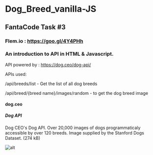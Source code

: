 # Dog_Breed_vanilla-JS

## FantaCode Task #3

### Flem.io : https://goo.gl/4Y4PHh


### An introduction to API in HTML & Javascript.
API powered by : https://dog.ceo/dog-api/


APIs used:


/api/breeds/list - Get the list of all dog breeds

/api/breed/{breed name}/images/random - to get the dog breed image

#### dog.ceo

##### Dog API

Dog CEO's Dog API. Over 20,000 images of dogs programmaticaly accessible by over 120 breeds. Image supplied by the Stanford Dogs Dataset. (274 kB)

![alt](https://slack-imgs.com/?c=1&url=https%3A%2F%2Fdog.ceo%2Fimg%2Fdog-api-fb.jpg)
